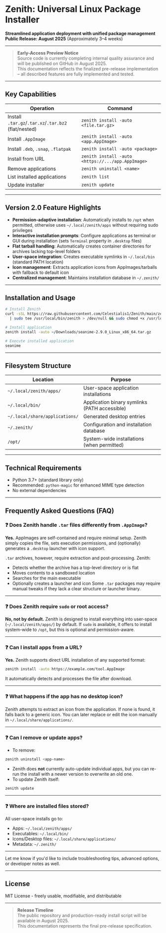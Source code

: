 
# Zenith: Universal Linux Package Installer  
**Streamlined application deployment with unified package management**  
**Public Release: August 2025** (Approximately 3–4 weeks)

---

> **Early-Access Preview Notice**  
> Source code is currently completing internal quality assurance and will be published on GitHub in August 2025.  
> This documentation reflects the finalized pre-release implementation – all described features are fully implemented and tested.

---

## Key Capabilities

| Operation | Command |
|-----------|---------|
| Install `.tar.gz`/`.tar.xz`/`.tar.bz2` (flat/nested) | `zenith install -auto <file.tar.gz>` |
| Install `.AppImage` | `zenith install -auto <app.AppImage>` |
| Install `.deb`, `.snap`, `.flatpak` | `zenith install -auto <package>` |
| Install from URL | `zenith install -auto <https://.../app.AppImage>` |
| Remove applications | `zenith uninstall <name>` |
| List installed applications | `zenith list` |
| Update installer | `zenith update` |

---

## Version 2.0 Feature Highlights

- **Permission-adaptive installation**: Automatically installs to `/opt` when permitted, otherwise uses `~/.local/zenith/apps` without requiring sudo privileges
- **Interactive installation prompts**: Configure applications as terminal or GUI during installation (sets `Terminal` property in `.desktop` files)
- **Flat tarball handling**: Automatically creates container directories for archives lacking top-level folders
- **User-space integration**: Creates executable symlinks in `~/.local/bin` (standard PATH location)
- **Icon management**: Extracts application icons from AppImages/tarballs with fallback to default icon
- **Centralized management**: Maintains installation database in `~/.zenith/`

---

## Installation and Usage

```bash
# Install Zenith
curl -sSL https://raw.githubusercontent.com/Celestialis1/Zenith/main/zenith.py \
  | sudo tee /usr/local/bin/zenith > /dev/null && sudo chmod +x /usr/local/bin/zenith

# Install application
zenith install -auto ~/Downloads/seanime-2.9.0_Linux_x86_64.tar.gz

# Execute installed application
seanime
```

---

## Filesystem Structure

| Location | Purpose |
|----------|---------|
| `~/.local/zenith/apps/` | User-space application installations |
| `~/.local/bin/` | Application binary symlinks (PATH accessible) |
| `~/.local/share/applications/` | Generated desktop entries |
| `~/.zenith/` | Configuration and installation database |
| `/opt/` | System-wide installations (when permitted) |

---

## Technical Requirements

- Python 3.7+ (standard library only)
- Recommended: `python-magic` for enhanced MIME type detection
- No external dependencies

---

## Frequently Asked Questions (FAQ)

### ❓ Does Zenith handle `.tar` files differently from `.AppImage`?

**Yes.**
AppImages are self-contained and require minimal setup. Zenith simply copies the file, sets execution permissions, and (optionally) generates a `.desktop` launcher with icon support.

`.tar` archives, however, require extraction and post-processing. Zenith:

* Detects whether the archive has a top-level directory or is flat
* Moves contents to a sandboxed location
* Searches for the main executable
* Optionally creates a launcher and icon
  Some `.tar` packages may require manual tweaks if they lack a clear structure or launcher binary.

---

### ❓ Does Zenith require `sudo` or root access?

**No, not by default.**
Zenith is designed to install everything into user-space (`~/.local/zenith/apps/`) by default.
If `sudo` is available, it offers to install system-wide to `/opt`, but this is optional and permission-aware.

---

### ❓ Can I install apps from a URL?

**Yes.**
Zenith supports direct URL installation of any supported format:

```bash
zenith install -auto https://example.com/tool.AppImage
```

It automatically detects and processes the file after download.

---

### ❓ What happens if the app has no desktop icon?

Zenith attempts to extract an icon from the application. If none is found, it falls back to a generic icon. You can later replace or edit the icon manually in `~/.local/share/applications/`.

---

### ❓ Can I remove or update apps?

* To remove:

```bash
zenith uninstall <app-name>
```

* Zenith does **not** currently auto-update individual apps, but you can re-run the install with a newer version to overwrite an old one.
* To update Zenith itself:

```bash
zenith update
```

---

### ❓ Where are installed files stored?

All user-space installs go to:

* Apps: `~/.local/zenith/apps/`
* Executables: `~/.local/bin/`
* Icons/Desktop files: `~/.local/share/applications/`
* Metadata: `~/.zenith/`

---

Let me know if you'd like to include troubleshooting tips, advanced options, or developer notes as well.

---

## License
MIT License - freely usable, modifiable, and distributable

---

> **Release Timeline**  
> The public repository and production-ready install script will be available in August 2025.  
> This documentation represents the final pre-release specification.
